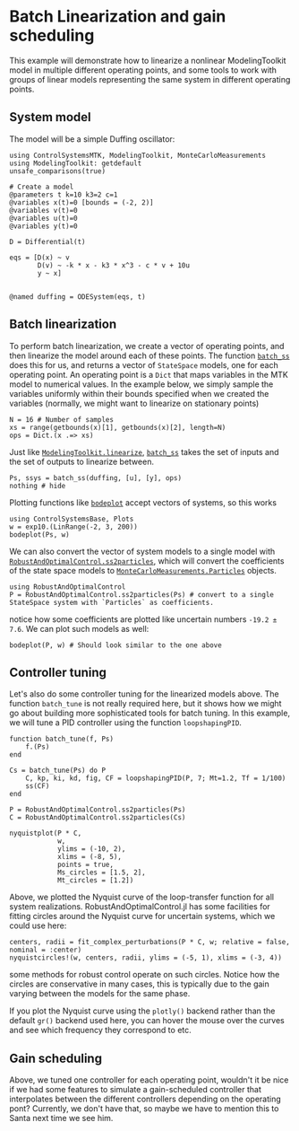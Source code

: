 # Batch Linearization and gain scheduling
This example will demonstrate how to linearize a nonlinear ModelingToolkit model in multiple different operating points, and some tools to work with groups of linear models representing the same system in different operating points.


## System model
The model will be a simple Duffing oscillator:
```@example BATCHLIN
using ControlSystemsMTK, ModelingToolkit, MonteCarloMeasurements
using ModelingToolkit: getdefault
unsafe_comparisons(true)

# Create a model
@parameters t k=10 k3=2 c=1
@variables x(t)=0 [bounds = (-2, 2)]
@variables v(t)=0
@variables u(t)=0
@variables y(t)=0

D = Differential(t)

eqs = [D(x) ~ v
       D(v) ~ -k * x - k3 * x^3 - c * v + 10u
       y ~ x]


@named duffing = ODESystem(eqs, t)
```

## Batch linearization
To perform batch linearization, we create a vector of operating points, and then linearize the model around each of these points. The function [`batch_ss`](@ref) does this for us, and returns a vector of `StateSpace` models, one for each operating point. An operating point is a `Dict` that maps variables in the MTK model to numerical values. In the example below, we simply sample the variables uniformly within their bounds specified when we created the variables (normally, we might want to linearize on stationary points)
```@example BATCHLIN
N = 16 # Number of samples
xs = range(getbounds(x)[1], getbounds(x)[2], length=N)
ops = Dict.(x .=> xs)
```

Just like [`ModelingToolkit.linearize`](@ref), [`batch_ss`](@ref) takes the set of inputs and the set of outputs to linearize between.
```@example BATCHLIN
Ps, ssys = batch_ss(duffing, [u], [y], ops)
nothing # hide
```

Plotting functions like [`bodeplot`](@ref) accept vectors of systems, so this works
```@example BATCHLIN
using ControlSystemsBase, Plots
w = exp10.(LinRange(-2, 3, 200))
bodeplot(Ps, w)
```
We can also convert the vector of system models to a single model with [`RobustAndOptimalControl.ss2particles`](@ref), which will convert the coefficients of the state space models to [`MonteCarloMeasurements.Particles`](https://baggepinnen.github.io/MonteCarloMeasurements.jl/latest/) objects.
```@example BATCHLIN
using RobustAndOptimalControl
P = RobustAndOptimalControl.ss2particles(Ps) # convert to a single StateSpace system with `Particles` as coefficients.
```

notice how some coefficients are plotted like uncertain numbers `-19.2 ± 7.6`. We can plot such models as well:
```@example BATCHLIN
bodeplot(P, w) # Should look similar to the one above
```

## Controller tuning
Let's also do some controller tuning for the linearized models above. The function `batch_tune` is not really required here, but it shows how we might go about building more sophisticated tools for batch tuning. In this example, we will tune a PID controller using the function `loopshapingPID`.
```@example BATCHLIN
function batch_tune(f, Ps)
    f.(Ps)
end

Cs = batch_tune(Ps) do P
    C, kp, ki, kd, fig, CF = loopshapingPID(P, 7; Mt=1.2, Tf = 1/100)
    ss(CF)
end

P = RobustAndOptimalControl.ss2particles(Ps)
C = RobustAndOptimalControl.ss2particles(Cs)

nyquistplot(P * C,
            w,
            ylims = (-10, 2),
            xlims = (-8, 5),
            points = true,
            Ms_circles = [1.5, 2],
            Mt_circles = [1.2])
```
Above, we plotted the Nyquist curve of the loop-transfer function for all system realizations. RobustAndOptimalControl.jl has some facilities for fitting circles around the Nyquist curve for uncertain systems, which we could use here:
```@example BATCHLIN
centers, radii = fit_complex_perturbations(P * C, w; relative = false, nominal = :center)
nyquistcircles!(w, centers, radii, ylims = (-5, 1), xlims = (-3, 4))
```
some methods for robust control operate on such circles. Notice how the circles are conservative in many cases, this is typically due to the gain varying between the models for the same phase.

If you plot the Nyquist curve using the `plotly()` backend rather than the default `gr()` backend used here, you can hover the mouse over the curves and see which frequency they correspond to etc. 

## Gain scheduling
Above, we tuned one controller for each operating point, wouldn't it be nice if we had some features to simulate a gain-scheduled controller that interpolates between the different controllers depending on the operating pont? Currently, we don't have that, so maybe we have to mention this to Santa next time we see him. 